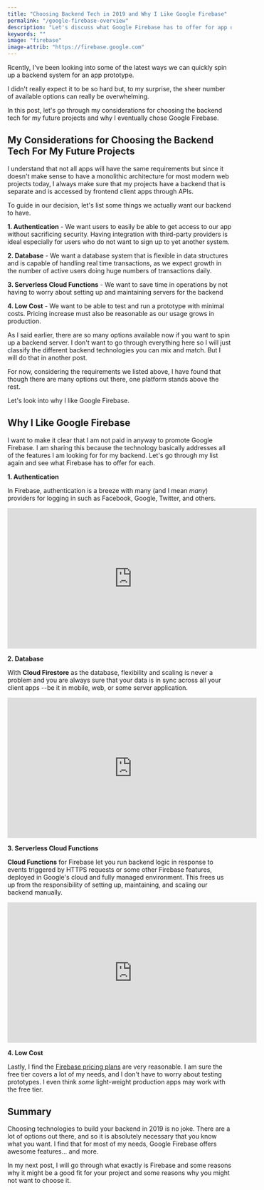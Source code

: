 ```yaml
---
title: "Choosing Backend Tech in 2019 and Why I Like Google Firebase"
permalink: "/google-firebase-overview"
description: "Let's discuss what Google Firebase has to offer for app development in 2019."
keywords: ""
image: "firebase"
image-attrib: "https://firebase.google.com"
---
```


<span class="first-letter">R</span>cently, I've been looking into some of the latest ways we can quickly spin up a backend system for an app prototype.

I didn't really expect it to be so hard but, to my surprise, the sheer number of available options can really be overwhelming.

In this post, let's go through my considerations for choosing the backend tech for my future projects and why I eventually chose Google Firebase.<!--more-->

## My Considerations for Choosing the Backend Tech For My Future Projects

I understand that not all apps will have the same requirements but since it doesn't make sense to have a monolithic architecture for most modern web projects today, I always make sure that my projects have a backend that is separate and is accessed by frontend client apps through APIs.

To guide in our decision, let's list some things we actually want our backend to have.

**1. Authentication** - We want users to easily be able to get access to our app without sacrificing security. Having integration with third-party providers is ideal especially for users who do not want to sign up to yet another system.

**2. Database** - We want a database system that is flexible in  data structures and is capable of handling real time transactions, as we expect growth in the number of active users doing huge numbers of transactions daily.

**3. Serverless Cloud Functions** - We want to save time in operations by not having to worry about setting up and maintaining servers for the backend

**4. Low Cost** - We want to be able to test and run a prototype with minimal costs. Pricing increase must also be reasonable as our usage grows in production.

As I said earlier, there are so many options available now if you want to spin up a backend server. I don't want to go through everything here so I will just classify the different backend technologies you can mix and match. But I will do that in another post.

For now, considering the requirements we listed above, I have found that though there are many options out there, one platform stands above the rest.

Let's look into why I like Google Firebase.

## Why I Like Google Firebase

I want to make it clear that I am not paid in anyway to promote Google Firebase. I am sharing this because the technology basically addresses all of the features I am looking for for my backend. Let's go through my list again and see what Firebase has to offer for each.

**1. Authentication**

In Firebase, authentication is a breeze with many (and I mean *many*) providers for logging in such as Facebook, Google, Twitter, and others.

<div class="embed-container">
<iframe width="560" height="315" src="https://www.youtube.com/embed/8sGY55yxicA" frameborder="0" allow="accelerometer; autoplay; encrypted-media; gyroscope; picture-in-picture" allowfullscreen></iframe>
</div>

**2. Database**

With **Cloud Firestore** as the database, flexibility and scaling is never a problem and you are always sure that your data is in sync across all your client apps --be it in mobile, web, or some server application.

<div class="embed-container">
<iframe width="560" height="315" src="https://www.youtube.com/embed/QcsAb2RR52c" frameborder="0" allow="accelerometer; autoplay; encrypted-media; gyroscope; picture-in-picture" allowfullscreen></iframe>
</div>

**3. Serverless Cloud Functions**

**Cloud Functions** for Firebase let you run backend logic in response to events triggered by HTTPS requests or some other Firebase features, deployed in Google's cloud and fully managed environment. This frees us up from the responsibility of setting up, maintaining, and scaling our backend manually.

<div class="embed-container">
<iframe width="560" height="315" src="https://www.youtube.com/embed/vr0Gfvp5v1A" frameborder="0" allow="accelerometer; autoplay; encrypted-media; gyroscope; picture-in-picture" allowfullscreen></iframe>
</div>

**4. Low Cost**

Lastly, I find the [Firebase pricing plans](https://firebase.google.com/pricing) are very reasonable. I am sure the free tier covers a lot of my needs, and I don't have to worry about testing prototypes. I even think *some* light-weight production apps may work with the free tier.

## Summary

Choosing technologies to build your backend in 2019 is no joke. There are a lot of options out there, and so it is absolutely necessary that you know what you want. I find that for most of my needs, Google Firebase offers awesome features... and more.

In my next post, I will go through what exactly is Firebase and some reasons why it might be a good fit for your project and some reasons why you might not want to choose it.
